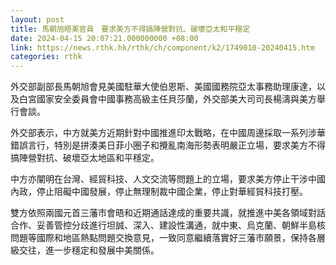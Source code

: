 ```yaml
---
layout: post
title: 馬朝旭晤美官員　要求美方不得搞陣營對抗、破壞亞太和平穩定
date: 2024-04-15 20:07:21.000000000 +08:00
link: https://news.rthk.hk/rthk/ch/component/k2/1749010-20240415.htm
categories: rthk
---
```


外交部副部長馬朝旭會見美國駐華大使伯恩斯、美國國務院亞太事務助理康達，以及白宮國家安全委員會中國事務高級主任貝莎蘭，外交部美大司司長楊濤與美方舉行會談。

外交部表示，中方就美方近期針對中國推進印太戰略，在中國周邊採取一系列涉華錯誤言行，特別是拼湊美日菲小圈子和攪亂南海形勢表明嚴正立場，要求美方不得搞陣營對抗、破壞亞太地區和平穩定。

中方亦闡明在台灣、經貿科技、人文交流等問題上的立場，要求美方停止干涉中國內政，停止阻礙中國發展，停止無理制裁中國企業，停止對華經貿科技打壓。

雙方依照兩國元首三藩市會晤和近期通話達成的重要共識，就推進中美各領域對話合作、妥善管控分歧進行坦誠、深入、建設性溝通，就中東、烏克蘭、朝鮮半島核問題等國際和地區熱點問題交換意見，一致同意繼續落實好三藩市願景，保持各層級交往，進一步穩定和發展中美關係。
